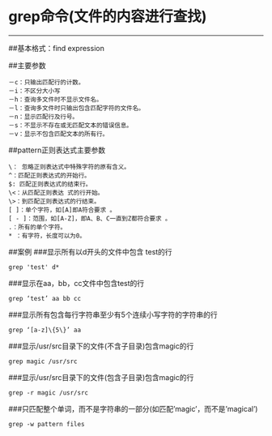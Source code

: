 ﻿# grep命令(文件的内容进行查找)

---

##基本格式：find expression

##主要参数
```
－c：只输出匹配行的计数。
－i：不区分大小写
－h：查询多文件时不显示文件名。
－l：查询多文件时只输出包含匹配字符的文件名。
－n：显示匹配行及行号。
－s：不显示不存在或无匹配文本的错误信息。
－v：显示不包含匹配文本的所有行。
```

##pattern正则表达式主要参数
```
\： 忽略正则表达式中特殊字符的原有含义。
^：匹配正则表达式的开始行。
$: 匹配正则表达式的结束行。
\<：从匹配正则表达 式的行开始。
\>：到匹配正则表达式的行结束。
[ ]：单个字符，如[A]即A符合要求 。
[ - ]：范围，如[A-Z]，即A、B、C一直到Z都符合要求 。
.：所有的单个字符。
* ：有字符，长度可以为0。
```

##案例
###显示所有以d开头的文件中包含 test的行
```
grep 'test' d*
```
###显示在aa，bb，cc文件中包含test的行
```
grep ‘test’ aa bb cc
```

###显示所有包含每行字符串至少有5个连续小写字符的字符串的行
```
grep ‘[a-z]\{5\}’ aa
```
###显示/usr/src目录下的文件(不含子目录)包含magic的行
```
grep magic /usr/src
```
###显示/usr/src目录下的文件(包含子目录)包含magic的行
```
grep -r magic /usr/src
```
###只匹配整个单词，而不是字符串的一部分(如匹配’magic’，而不是’magical’)
```
grep -w pattern files
```




